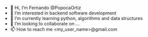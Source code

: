 - 👋 Hi, I’m Fernando @PopocaOrtiz
- 👀 I’m interested in backend software development
- 🌱 I’m currently learning python, algorithms and data structures
- 💞️ I’m looking to collaborate on ...
- 📫 How to reach me <my_user_name>@gmail.com

<!---
PopocaOrtiz/PopocaOrtiz is a ✨ special ✨ repository because its `README.md` (this file) appears on your GitHub profile.
You can click the Preview link to take a look at your changes.
--->
